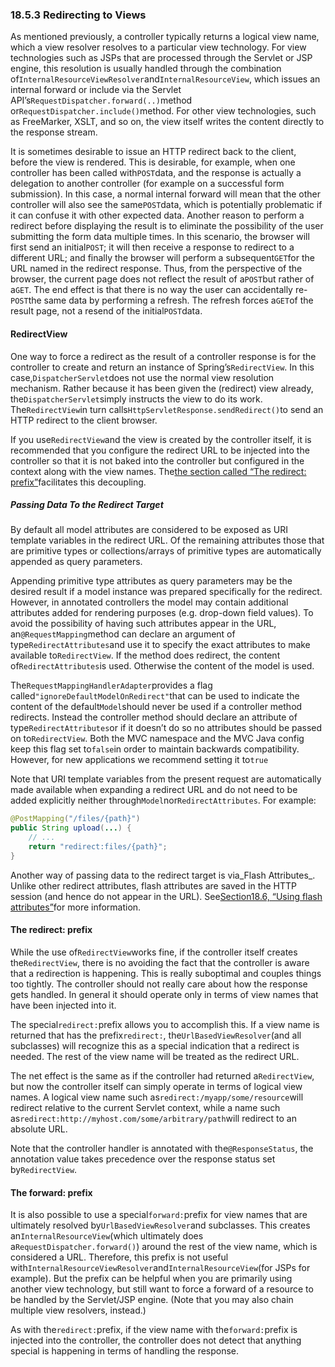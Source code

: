 ### 18.5.3 Redirecting to Views

As mentioned previously, a controller typically returns a logical view name, which a view resolver resolves to a particular view technology. For view technologies such as JSPs that are processed through the Servlet or JSP engine, this resolution is usually handled through the combination of`InternalResourceViewResolver`and`InternalResourceView`, which issues an internal forward or include via the Servlet API’s`RequestDispatcher.forward(..)`method or`RequestDispatcher.include()`method. For other view technologies, such as FreeMarker, XSLT, and so on, the view itself writes the content directly to the response stream.

It is sometimes desirable to issue an HTTP redirect back to the client, before the view is rendered. This is desirable, for example, when one controller has been called with`POST`data, and the response is actually a delegation to another controller \(for example on a successful form submission\). In this case, a normal internal forward will mean that the other controller will also see the same`POST`data, which is potentially problematic if it can confuse it with other expected data. Another reason to perform a redirect before displaying the result is to eliminate the possibility of the user submitting the form data multiple times. In this scenario, the browser will first send an initial`POST`; it will then receive a response to redirect to a different URL; and finally the browser will perform a subsequent`GET`for the URL named in the redirect response. Thus, from the perspective of the browser, the current page does not reflect the result of a`POST`but rather of a`GET`. The end effect is that there is no way the user can accidentally re-`POST`the same data by performing a refresh. The refresh forces a`GET`of the result page, not a resend of the initial`POST`data.

#### RedirectView

One way to force a redirect as the result of a controller response is for the controller to create and return an instance of Spring’s`RedirectView`. In this case,`DispatcherServlet`does not use the normal view resolution mechanism. Rather because it has been given the \(redirect\) view already, the`DispatcherServlet`simply instructs the view to do its work. The`RedirectView`in turn calls`HttpServletResponse.sendRedirect()`to send an HTTP redirect to the client browser.

If you use`RedirectView`and the view is created by the controller itself, it is recommended that you configure the redirect URL to be injected into the controller so that it is not baked into the controller but configured in the context along with the view names. The[the section called “The redirect: prefix”](https://docs.spring.io/spring/docs/5.0.0.M5/spring-framework-reference/html/mvc.html#mvc-redirecting-redirect-prefix)facilitates this decoupling.

##### Passing Data To the Redirect Target

By default all model attributes are considered to be exposed as URI template variables in the redirect URL. Of the remaining attributes those that are primitive types or collections/arrays of primitive types are automatically appended as query parameters.

Appending primitive type attributes as query parameters may be the desired result if a model instance was prepared specifically for the redirect. However, in annotated controllers the model may contain additional attributes added for rendering purposes \(e.g. drop-down field values\). To avoid the possibility of having such attributes appear in the URL, an`@RequestMapping`method can declare an argument of type`RedirectAttributes`and use it to specify the exact attributes to make available to`RedirectView`. If the method does redirect, the content of`RedirectAttributes`is used. Otherwise the content of the model is used.

The`RequestMappingHandlerAdapter`provides a flag called`"ignoreDefaultModelOnRedirect"`that can be used to indicate the content of the default`Model`should never be used if a controller method redirects. Instead the controller method should declare an attribute of type`RedirectAttributes`or if it doesn’t do so no attributes should be passed on to`RedirectView`. Both the MVC namespace and the MVC Java config keep this flag set to`false`in order to maintain backwards compatibility. However, for new applications we recommend setting it to`true`

Note that URI template variables from the present request are automatically made available when expanding a redirect URL and do not need to be added explicitly neither through`Model`nor`RedirectAttributes`. For example:

```java
@PostMapping("/files/{path}")
public String upload(...) {
	// ...
	return "redirect:files/{path}";
}
```

Another way of passing data to the redirect target is via_Flash Attributes_. Unlike other redirect attributes, flash attributes are saved in the HTTP session \(and hence do not appear in the URL\). See[Section18.6, “Using flash attributes”](https://docs.spring.io/spring/docs/5.0.0.M5/spring-framework-reference/html/mvc.html#mvc-flash-attributes)for more information.

#### The redirect: prefix

While the use of`RedirectView`works fine, if the controller itself creates the`RedirectView`, there is no avoiding the fact that the controller is aware that a redirection is happening. This is really suboptimal and couples things too tightly. The controller should not really care about how the response gets handled. In general it should operate only in terms of view names that have been injected into it.

The special`redirect:`prefix allows you to accomplish this. If a view name is returned that has the prefix`redirect:`, the`UrlBasedViewResolver`\(and all subclasses\) will recognize this as a special indication that a redirect is needed. The rest of the view name will be treated as the redirect URL.

The net effect is the same as if the controller had returned a`RedirectView`, but now the controller itself can simply operate in terms of logical view names. A logical view name such as`redirect:/myapp/some/resource`will redirect relative to the current Servlet context, while a name such as`redirect:http://myhost.com/some/arbitrary/path`will redirect to an absolute URL.

Note that the controller handler is annotated with the`@ResponseStatus`, the annotation value takes precedence over the response status set by`RedirectView`.

#### The forward: prefix

It is also possible to use a special`forward:`prefix for view names that are ultimately resolved by`UrlBasedViewResolver`and subclasses. This creates an`InternalResourceView`\(which ultimately does a`RequestDispatcher.forward()`\) around the rest of the view name, which is considered a URL. Therefore, this prefix is not useful with`InternalResourceViewResolver`and`InternalResourceView`\(for JSPs for example\). But the prefix can be helpful when you are primarily using another view technology, but still want to force a forward of a resource to be handled by the Servlet/JSP engine. \(Note that you may also chain multiple view resolvers, instead.\)

As with the`redirect:`prefix, if the view name with the`forward:`prefix is injected into the controller, the controller does not detect that anything special is happening in terms of handling the response.

